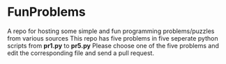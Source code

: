 # FunProblems
A repo for hosting some simple and fun programming problems/puzzles from various sources
This repo has five problems in five seperate python scripts from __pr1.py__ to __pr5.py__
Please choose one of the five problems and edit the corresponding file and send a pull request.


